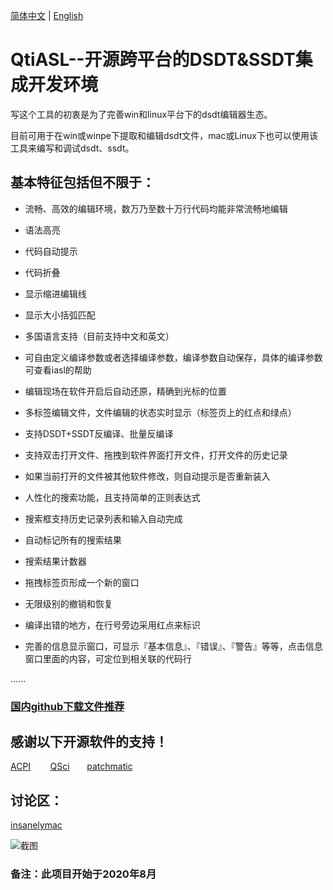 [简体中文](https://github.com/ic005k/QtiASL/blob/master/README-cn.md) | [English](https://github.com/ic005k/QtiASL/blob/master/README.md)
# QtiASL--开源跨平台的DSDT&SSDT集成开发环境

写这个工具的初衷是为了完善win和linux平台下的dsdt编辑器生态。

目前可用于在win或winpe下提取和编辑dsdt文件，mac或Linux下也可以使用该工具来编写和调试dsdt、ssdt。


## 基本特征包括但不限于：

* 流畅、高效的编辑环境，数万乃至数十万行代码均能非常流畅地编辑

* 语法高亮

* 代码自动提示

* 代码折叠

* 显示缩进编辑线

* 显示大小括弧匹配

* 多国语言支持（目前支持中文和英文）

* 可自由定义编译参数或者选择编译参数，编译参数自动保存，具体的编译参数可查看iasl的帮助

* 编辑现场在软件开启后自动还原，精确到光标的位置

* 多标签编辑文件，文件编辑的状态实时显示（标签页上的红点和绿点）

* 支持DSDT+SSDT反编译、批量反编译

* 支持双击打开文件、拖拽到软件界面打开文件，打开文件的历史记录

* 如果当前打开的文件被其他软件修改，则自动提示是否重新装入

* 人性化的搜索功能，且支持简单的正则表达式

* 搜索框支持历史记录列表和输入自动完成

* 自动标记所有的搜索结果

* 搜索结果计数器

* 拖拽标签页形成一个新的窗口

* 无限级别的撤销和恢复

* 编译出错的地方，在行号旁边采用红点来标识

* 完善的信息显示窗口，可显示『基本信息』、『错误』、『警告』等等，点击信息窗口里面的内容，可定位到相关联的代码行

......

### [国内github下载文件推荐](https://toolwa.com/github/)


## 感谢以下开源软件的支持！

[ACPI](https://acpica.org/source)&nbsp; &nbsp; &nbsp; &nbsp; [QSci](https://riverbankcomputing.com/software/qscintilla/download) &nbsp; &nbsp; &nbsp; [patchmatic](https://github.com/RehabMan/OS-X-MaciASL-patchmatic)

## 讨论区：

[insanelymac](https://www.insanelymac.com/forum/topic/344860-open-source-cross-platform-dsdtssdt-analysis-editor/)


![截图](https://github.com/ic005k/QtiASL/blob/master/qtiasl.png)

### 备注：此项目开始于2020年8月
